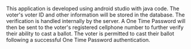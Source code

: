 This application is developed using android studio with java code. The voter's voter ID and other information will
be stored in the database. The verification is handled internally by the server. A One Time Password will then be
sent to the voter's registered cellphone number to further verify their ability to cast a ballot. The voter is permitted
to cast their ballot following a successful One Time Password authentication.

